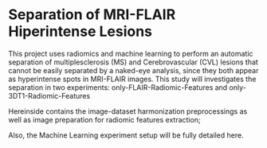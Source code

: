 # Separation of MRI-FLAIR Hiperintense Lesions

This project uses radiomics and machine learning to perform an automatic separation of multiplesclerosis (MS) and Cerebrovascular (CVL) lesions that cannot be 
easily separated by a naked-eye analysis, since they both appear as hyperintense spots in MRI-FLAIR images. This study will investigates the separation
in two experiments: only-FLAIR-Radiomic-Features and only-3DT1-Radiomic-Features   

Hereinside contains the image-dataset harmonization preprocessings as well as image preparation for radiomic features extraction;

Also, the Machine Learning experiment setup will be fully detailed here.
